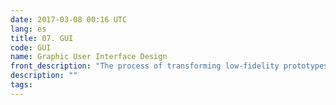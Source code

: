 ```yaml
---
date: 2017-03-08 00:16 UTC
lang: es
title: 07. GUI
code: GUI
name: Graphic User Interface Design
front_description: "The process of transforming low-fidelity prototypes (interface layouts) into high-fidelity prototypes (actual HTML pages or Forms), in compliance with user interface standards and functional patterns authorized for use in the application. High-fidelity prototype does not implement application functionality, and usually provides navigation capabilities between GUI elements (menu, pages/forms)."
description: ""
tags:
---
```

